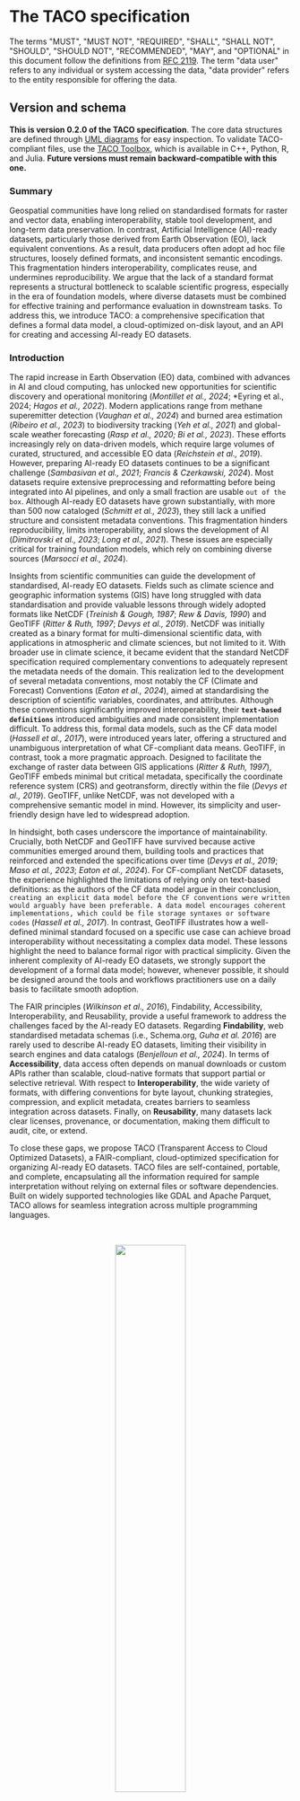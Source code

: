 # The TACO specification

The terms "MUST", "MUST NOT", "REQUIRED", "SHALL", "SHALL NOT", "SHOULD", "SHOULD NOT", "RECOMMENDED", "MAY", and "OPTIONAL" in this document follow the definitions from [RFC 2119](https://www.ietf.org/rfc/rfc2119.txt). The term "data user" refers to any individual or system accessing the data, "data provider" refers to the entity responsible for offering the data.

## Version and schema

**This is version 0.2.0 of the TACO specification**. The core data structures are defined through [UML diagrams](https://github.com/tacofoundation/specification/tree/main/diagrams) for easy inspection. To validate TACO-compliant files, use the [TACO Toolbox](https://github.com/tacofoundation/taco-toolbox), which is available in C++, Python, R, and Julia. **Future versions must remain backward-compatible with this one.**

### Summary

Geospatial communities have long relied on standardised formats for raster and vector data, enabling interoperability, stable tool development, and long-term data preservation. In contrast, Artificial Intelligence (AI)-ready datasets, particularly those derived from Earth Observation (EO), lack equivalent conventions. As a result, data producers often adopt ad hoc file structures, loosely defined formats, and inconsistent semantic encodings. This fragmentation hinders interoperability, complicates reuse, and undermines reproducibility. We argue that the lack of a standard format represents a structural bottleneck to scalable scientific progress, especially in the era of foundation models, where diverse datasets must be combined for effective training and performance evaluation in downstream tasks. To address this, we introduce TACO: a comprehensive specification that defines a formal data model, a cloud-optimized on-disk layout, and an API for creating and accessing AI-ready EO datasets.

### Introduction

The rapid increase in Earth Observation (EO) data, combined with advances in AI and cloud computing, has unlocked new opportunities for scientific discovery and operational monitoring (*Montillet et al., 2024*; *Eyring et al., 2024; *Hagos et al., 2022*). Modern applications range from methane superemitter detection (*Vaughan et al., 2024*) and burned area estimation (*Ribeiro et al., 2023*) to biodiversity tracking (*Yeh et al., 2021*) and global-scale weather forecasting (*Rasp et al., 2020; Bi et al., 2023*). These efforts increasingly rely on data-driven models, which require large volumes of curated, structured, and accessible EO data (*Reichstein et al., 2019*). However, preparing AI-ready EO datasets continues to be a significant challenge (*Sambasivan et al., 2021*; *Francis & Czerkawski, 2024*). Most datasets require extensive preprocessing and reformatting before being integrated into AI pipelines, and only a small fraction are usable `out of the box`. Although AI-ready EO datasets have grown substantially, with more than 500 now cataloged (*Schmitt et al., 2023*), they still lack a unified structure and consistent metadata conventions. This fragmentation hinders reproducibility, limits interoperability, and slows the development of AI (*Dimitrovski et al., 2023*; *Long et al., 2021*). These issues are especially critical for training foundation models, which rely on combining diverse sources (*Marsocci et al., 2024*).

Insights from scientific communities can guide the development of standardised, AI-ready EO datasets. Fields such as climate science and geographic information systems (GIS) have long struggled with data standardisation and provide valuable lessons through widely adopted formats like NetCDF (_Treinish & Gough, 1987_; _Rew & Davis, 1990_) and GeoTIFF (_Ritter & Ruth, 1997_; _Devys et al., 2019_). NetCDF was initially created as a binary format for multi-dimensional scientific data, with applications in atmospheric and climate sciences, but not limited to it. With broader use in climate science, it became evident that the standard NetCDF specification required complementary conventions to adequately represent the metadata needs of the domain. This realization led to the development of several metadata conventions, most notably the CF (Climate and Forecast) Conventions (*Eaton et al., 2024*), aimed at standardising the description of scientific variables, coordinates, and attributes. Although these conventions significantly improved interoperability, their __`text-based definitions`__ introduced ambiguities and made consistent implementation difficult. To address this, formal data models, such as the CF data model (*Hassell et al., 2017*), were introduced years later, offering a structured and unambiguous interpretation of what CF-compliant data means. GeoTIFF, in contrast, took a more pragmatic approach. Designed to facilitate the exchange of raster data between GIS applications (*Ritter & Ruth, 1997*), GeoTIFF embeds minimal but critical metadata, specifically the coordinate reference system (CRS) and geotransform, directly within the file (*Devys et al., 2019*). GeoTIFF, unlike NetCDF, was not developed with a comprehensive semantic model in mind. However, its simplicity and user-friendly design have led to widespread adoption.

In hindsight, both cases underscore the importance of maintainability. Crucially, both NetCDF and GeoTIFF have survived because active communities emerged around them, building tools and practices that reinforced and extended the specifications over time (*Devys et al., 2019*; *Maso et al., 2023*; *Eaton et al., 2024*). For CF-compliant NetCDF datasets, the experience highlighted the limitations of relying only on text-based definitions: as the authors of the CF data model argue in their conclusion, `creating an explicit data model before the CF conventions were written would arguably have been preferable. A data model encourages coherent implementations, which could be file storage syntaxes or software codes` (_Hassell et al., 2017_). In contrast, GeoTIFF illustrates how a well-defined minimal standard focused on a specific use case can achieve broad interoperability without necessitating a complex data model. These lessons highlight the need to balance formal rigor with practical simplicity. Given the inherent complexity of AI-ready EO datasets, we strongly support the development of a formal data model; however, whenever possible, it should be designed around the tools and workflows practitioners use on a daily basis to facilitate smooth adoption.

The FAIR principles (*Wilkinson et al., 2016*), Findability, Accessibility, Interoperability, and Reusability, provide a useful framework to address the challenges faced by the AI-ready EO datasets. Regarding **Findability**, web standardised metadata schemas (i.e., Schema.org, _Guha et al. 2016_) are rarely used to describe AI-ready EO datasets, limiting their visibility in search engines and data catalogs (_Benjelloun et al., 2024_). In terms of **Accessibility**, data access often depends on manual downloads or custom APIs rather than scalable, cloud-native formats that support partial or selective retrieval. With respect to **Interoperability**, the wide variety of formats, with differing conventions for byte layout, chunking strategies, compression, and explicit metadata, creates barriers to seamless integration across datasets. Finally, on **Reusability**, many datasets lack clear licenses, provenance, or documentation, making them difficult to audit, cite, or extend.

To close these gaps, we propose TACO (Transparent Access to Cloud Optimized Datasets), a FAIR-compliant, cloud-optimized specification for organizing AI-ready EO datasets. TACO files are self-contained, portable, and complete, encapsulating all the information required for sample interpretation without relying on external files or software dependencies. Built on widely supported technologies like GDAL and Apache Parquet, TACO allows for seamless integration across multiple programming languages.

<p>&nbsp;</p>
<a name="fig1">
<p align="center">
  <img src="https://github.com/user-attachments/assets/17a84407-0cd1-4da4-9e0d-2e22beda7087" width="50%">
</p>
</a>
<sub><strong>Figure 1:</strong> Conceptual organization of the TACO Specification. The Data Model (A) is composed of two layers: Logical Structure (describing the relationships between data and metadata) and Semantic Description (standardised metadata definitions). These layers collectively define the Data Format (B), specifying how data is stored, which can be created and accessed through a dedicated API (C) consisting of the ToolBox (for creation) and the Reader (for reading).</sub>
<p>&nbsp;</p>

### The specification

The TACO specification defines the data model, file format, and API ([**Figure 1**](#fig1)). Here, the **_data model_** refers to an abstract representation of a dataset that defines the rules, constraints, and relationships connecting metadata to the associated data assets ([**Figure 2**](#fig2)). The **_data format_** defines the physical representation of the dataset, specifying how data and metadata are encoded, stored, and organized. Finally, the API specifies the programmatic methods and conventions by which users and applications can interact with TACO-compliant datasets. By providing a unique and well-structured interface, the API abstracts the underlying complexity of the data format and data model, allowing data users to query, modify, and even integrate multiple TACO datasets.

#### The Data Model

The logical structure of the TACO data model is illustrated in the UML diagram in [**Figure 2**](#fig2). At its core, a TACO dataset is defined as a structured collection of minimal self-contained data units, called SAMPLEs, organized within a container, called TORTILLA, and enriched by dataset-level metadata.

<p>&nbsp;</p>
<a name="fig2">
<p align="center">
<img src="https://github.com/user-attachments/assets/f41109aa-357f-4a2c-b348-e39192a9ccc6" alt="TACO logical structure" width="75%">
</p>
</a>
<sub><strong>Figure 2:</strong> TACO logical structure. A <code>SAMPLE</code> encapsulates raw data and metadata, with a pointer to a <code>DataSource</code>. Supported data sources include <code>GDALDataset</code>, <code>BYTES</code>, and <code>TORTILLA</code>. TACO extends <code>TORTILLA</code> by adding high-level dataset metadata.</sub>
<p>&nbsp;</p>


A SAMPLE represents the minimal self-contained and smallest indivisible unit for AI training and evaluation. Each SAMPLE encapsulates the actual data and metadata ([**Figure 3**](#fig3)). Importantly, each SAMPLE contains a pointer to a DataSource that specifies how to access the underlying data. A SAMPLE supports three primary DataSource types: (i) GDALDataset, for raster or vector data readable by the GDAL library; (ii) BYTES, representing raw byte streams for unsupported or custom formats; and (iii) TORTILLA. While the BYTES option is available, GDALDataset is recommended for partial read support.

<p>&nbsp;</p>
<a name="fig3"></a>
<p align="center">
  <img src="https://github.com/user-attachments/assets/52dad4b8-d680-4f43-b666-23572e48df2e" alt="Semantic description of SAMPLE metadata" width="80%">
</p>
<sub><strong>Figure 3:</strong> Semantic description of the <code>SAMPLE</code> metadata. The <code>Metadata</code> class contains essential file identification and storage fields. An abstract <code>Extension</code> class defines the interface for optional metadata, allowing for expansion. Specific extensions (marked with <code>&lt;&lt;Extension&gt;&gt;</code> in the header) like <code>STAC</code>, <code>RAI</code>, <code>STATS</code>, <code>Flood</code>, and <code>Methane</code> inherit from <code>Extension</code>, each adding domain-specific attributes. This design enables adding extensions without modifying the core <code>Metadata</code> structure.</sub>
<p>&nbsp;</p>

The TORTILLA serves as a container that manages multiple SAMPLE instances. All SAMPLEs within a TORTILLA share a uniform metadata schema, enabling the combined metadata to be represented as a dataframe. Since TORTILLA implements the DataSource interface, it can be referenced within a SAMPLE, enabling recursive nesting of TORTILLA containers. This design supports the representation of hierarchical datasets while preserving the modularity and self-contained nature of individual SAMPLEs. Building upon TORTILLA, the TACO class extends this container structure by adding comprehensive dataset-level metadata ([**Figure 4**](#fig4)). This additional metadata provides a semantic collection overview, supporting dataset management, discovery, and interoperability.

<p>&nbsp;</p>
<a name="fig4"></a>
<p align="center">
  <img src="https://github.com/user-attachments/assets/e522fc11-7cc1-4670-a836-3491c1c2b1c2" alt="Semantic description of SAMPLE metadata" width="80%">
</p>
<sub><strong>Figure 4:</strong> Semantic description of the TACO dataset-level metadata. Core dataset information is structured in the Metadata class, linking mandatory and optional fields. Extensions, modeled through the abstract Extension class, allow modular inclusion of additional metadata such as RAI, Publications, and Sensor information, ensuring flexibility and scalability.</sub>
<p>&nbsp;</p>

#### Semantic Description

This section defines the structure of the metadata associated with each individual SAMPLE ([**Figure 3**](#fig3)) and with the TACO dataset ([**Figure 4**](#fig4)) as a whole. Metadata is organized into three categories: (1) Core (required fields), (2) Optional (non-essential fields providing additional context or supporting specific functionalities), and (3) Automatic (fields automatically generated by the TACO API; generation is based exclusively on core metadata and never on optional fields).

<p>&nbsp;</p>
<a name="tab1"></a>
<table>
  <thead>
    <tr>
      <th><strong>Field</strong></th>
      <th><strong>Type</strong></th>
      <th><strong>Details</strong></th>
    </tr>
  </thead>
  <tbody>
    <tr>
      <td><code>tortilla:id</code></td>
      <td>String</td>
      <td><strong>CORE</strong>. Unique identifier for each item.</td>
    </tr>
    <tr>
      <td><code>tortilla:file_format</code></td>
      <td>String</td>
      <td>
        <strong>CORE</strong>. The format name <strong>MUST</strong> follow the GDAL naming convention. For example:
        <ul>
          <li>GeoTIFF files use the format name <code>GTiff</code>.</li>
          <li>JPEG files use the format name <code>JPEG</code>.</li>
        </ul>
        <strong>Additional Supported Formats:</strong>
        <ul>
          <li><code>BYTES</code>: Used for data formats not supported by GDAL.</li>
          <li><code>TORTILLA</code>: Used when the file represents a nested TORTILLA structure.</li>
        </ul>
      </td>
    </tr>
    <tr>
      <td><code>tortilla:offset</code></td>
      <td>Long</td>
      <td><strong>AUTOMATIC</strong>. Byte offset where the item’s data begins in the file. This field is automatically generated by the <code>taco-toolbox</code>.</td>
    </tr>
    <tr>
      <td><code>tortilla:length</code></td>
      <td>Long</td>
      <td><strong>AUTOMATIC</strong>. Number of bytes that the item’s data occupies. This field is automatically generated by the <code>taco-toolbox</code>.</td>
    </tr>
    <tr>
      <td><code>tortilla:data_split</code></td>
      <td>String</td>
      <td>
        <strong>OPTIONAL</strong>. The data split type. <strong>MUST</strong> be one of the following:
        <ul>
          <li><code>train</code>: Training data.</li>
          <li><code>test</code>: Testing data.</li>
          <li><code>validation</code>: Validation data.</li>
        </ul>
      </td>
    </tr>
  </tbody>
</table>
<p><strong>Table 1:</strong> Core Schema for <code>SAMPLE</code> Metadata</p>
<p>&nbsp;</p>

At the `SAMPLE` level, two core attributes are required: `tortilla:id`, a unique string that identifies each `SAMPLE`, and `tortilla:file_format`, which specifies the data format—either `TORTILLA`, `BYTES`, or any format supported by GDAL. An optional field, `tortilla:data_split`, indicates the dataset partition to which the sample belongs (e.g., training, validation, or testing). Additionally, the fields `tortilla:offset` (denoting the position within a TORTILLA archive) and `tortilla:length` (the sample's size) are automatically computed by the TACO API ([**Table 1**](#tab1)). The current specification supports three optional extensions: STAC, Responsible AI (RAI), and sample statistics (STATS), which are described in detail in the [`SAMPLE` Extensions section](#sample-level-extension).

At the dataset level, TACO defines a `Metadata` class that encapsulates both core and optional fields describing the dataset’s provenance, structure, and content ([**Table 2**](#tab2)). Core fields include a persistent identifier (`id`), versioning information (`taco_version`, `dataset_version`), spatiotemporal coverage (`extent`), a human-readable description (`description`), licensing details (`licenses`), and contact information for both dataset providers (`providers`) and the individual responsible for converting the data into TACO (`data_curator`). Several of these core fields employ nested structures or lists to represent complex information. For example, both `providers` and `data_curator` are modeled as lists of `Contact` objects, each containing attributes such as name, affiliation, and email. The `extent` field uses nested list structures to capture spatial and temporal bounds, while the `licenses` field is represented by a `Licenses` class that can wrap one or more license entries.

Optional fields in the `Metadata` class include a dataset title, descriptive keywords, and high-level information about intended use, such as the task type and split strategy. Links to external resources can be provided via the optional `raw_link` and `discuss_link` fields, both represented by a `Hyperlink` class that includes an `href` and a textual `description`. TACO metadata is designed to be extensible: additional modules can be integrated by inheriting from an abstract `Extension` class. Check the [`TACO` Extensions section](#taco-level-extension) for more details.

<p>&nbsp;</p>

| **Field**         | **Type**                                           | **Details**                                                                                                           |
| ----------------- | -------------------------------------------------- | --------------------------------------------------------------------------------------------------------------------- |
| `id`              | String                                             | **CORE**. A unique identifier for the dataset.                                                                        |
| `taco_version`    | String                                             | **CORE**. The version of the TACO specification.                                                                      |
| `dataset_version` | String                                             | **CORE**. Version of the dataset.                                                                                     |
| `description`     | String                                             | **CORE**. Description of the dataset.                                                                                 |
| `licenses`        | List of strings                                    | **CORE**. License(s) of the dataset. It is recommended to use [SPDX License identifiers](https://spdx.org/licenses/). |
| `extent`          | [Extent Object](#extent-object)                    | **CORE**. Spatial and temporal extents.                                                                               |
| `providers`       | List of [Person Objects](#person-object)           | **CORE**. A list of persons who participated in the creation of the dataset.                                          |
| `curators`        | List of [Person Objects](#person-object)           | **CORE**. A list of persons responsible for converting the dataset to TACO compliance.                                |
| `title`           | String                                             | **OPTIONAL**. Title of the dataset. Maximum length: 250 characters.                                                   |
| `keywords`        | List of strings                                    | **OPTIONAL**. List of keywords describing the dataset.                                                                |
| `task`            | [Task Object](#task-extension)                        | **OPTIONAL**. Refers to the most relevant task defined by the TACO specification.                                     |
| `split_strategy`  | [Split Strategy Object](#split-strategy-extension) | **OPTIONAL**. Chosen from an explicit list of method names.                                                           |
| `discuss_link`    | [HyperLink Object](#hyperlink-object)              | **OPTIONAL**. A link to a discussion forum or community page.                                                         |
| `raw_link`        | [HyperLink Object](#hyperlink-object)              | **OPTIONAL**. Link to the raw dataset (if not in native TACO format).                                                 |

<p>&nbsp;</p>


#### Data format

The **TORTILLA** and **TACO** file formats are designed to efficiently store large-scale datasets using a binary serialization scheme ([**Figure 5**](#fig5)). Each TORTILLA file enforces a consistent schema and metadata structure across all its samples. Metadata is stored in the **FOOTER** using Apache Parquet, while the corresponding sample data is stored as a Binary Large Object (**BLOB**). Each row in the Apache Parquet file corresponds to a distinct `SAMPLE` object. The **BLOB** and the **FOOTER** are combined into a single file, constituting the TORTILLA format (see [**Figure 5**](#fig5)). Notably, the format enables partial reads of the **BLOB** during sample-level access, while the **FOOTER** is read entirely only once at load time.

<p>&nbsp;</p>
<a name="fig5"></a>
<p align="center">
  <img src="https://github.com/user-attachments/assets/47cf46be-6f40-4aec-bf97-9a674021bcfa" alt="Semantic description of SAMPLE metadata" width="80%">
</p>
<sub><strong>Figure 5:</strong> Structure of the TACO and TORTILLA file format, used as the underlying container for SAMPLEs. The format consists of a 200-byte static header followed by a dynamic segment. The static section encodes file-level metadata including a magic number (MB), footer offset (FO) and length (FL), data partition (DP), and pointers to the metadata collection (CO and CL, only for TACO). The dynamic section serializes data blobs (DATA), sample-level descriptors (FOOTER), and, in the case of TACO files only, a dataset-level metadata block (COLLECTION) encoded in UTF-8 JSON.</sub>
<p>&nbsp;</p>

A **TACO** file extends the TORTILLA format by appending dataset-level metadata (the **COLLECTION**), encoded in JSON at the end of the file. This design ensures that both TORTILLA and TACO files are self-contained, portable, and complete, encapsulating all information required to interpret samples without reliance on external files or software dependencies.

Each file begins with a fixed 200-byte **HEADER** that includes a 2-byte magic number, an 8-byte offset and length for the **FOOTER**, and an 8-byte data partition count indicating the dataset's number of segments. This count allows the TACO API to verify dataset completeness and reconstruct the full archive correctly. TACO files introduce two additional 8-byte fields for the **COLLECTION** offset and length. Both formats reserve unused space in the header for future use: 174 bytes in TORTILLA and 158 bytes in TACO.

The TACO API (Section [**API**](#api)) automatically generates certain fields based on the input data. For instance, it records sample-level offsets and lengths as columns in the **FOOTER**, enabling efficient random access to individual samples (illustrated by the red dotted line in [**Figure 5**](#fig5)). To support multi-language interoperability and partial reads, TACO relies on GDAL’s Virtual File System (VFS), particularly the `/vsisubfile/` handler, which allows byte ranges within a TACO file to be treated as standalone `GDALDataset` objects. This enables fast random access without reading the entire **BLOB** region. TACO also supports cloud-optimized access, leveraging additional GDAL VFS handlers such as `/vsicurl/`, `/vsis3/`, `/vsiaz/`, `/vsigs/`, `/vsioss/`, and `/vsiswift/`, ensuring high-performance reads across diverse cloud storage platforms.

<p>&nbsp;</p>
<a name="fig6"></a>
<p align="center">
  <img src="https://github.com/user-attachments/assets/ac910f8e-84d8-4b1a-bcbe-d46dba349692" width="80%">
</p>
<sub><strong>Figure 6:</strong> This diagram illustrates the key components of the TACO Toolbox API and their relationships. The Toolbox is responsible for creating, editing, and mapping between standards.</sub>
<p>&nbsp;</p>

#### API

The TACO API consists of two main components: the **Toolbox** ([**Figure 6**](#fig6)) and the **Reader** ([**Figure 7**](#fig7)). The Toolbox provides data classes for the core TACO models—`SAMPLE`, `TORTILLA`, and `TACO`—enabling users to define and modify dataset structures entirely through code. It includes a `create()` method that serializes both data and metadata into fully compliant TACO or TORTILLA files. Additionally, the `edit()` method allows users to update existing files, whether adjusting the `COLLECTION` or the `FOOTER`.

Format conversion is supported through optional utilities such as `tortilla2taco()`, `taco2tortilla()`, `footer2geoparquet()`, and `footer2geoparquetstac()`. Exporters like `collection2stac()`, `collection2croissant()`, `collection2datacite()`, and `collection2datacard()` enable collection-level metadata generation in STAC, Croissant, DataCite, or Markdown formats.

The **Reader** component provides a simple interface to load and interact with TACO and TORTILLA files. It implements a `load()` function that retrieves the `FOOTER` and, if called with `collection=True`, also returns the `COLLECTION`. A `compile()` function must also be provided to create smaller subsets of existing TACO or TORTILLA files.

The Reader is designed to operate within a DataFrame interface in the target programming language (e.g., R, Python, or Julia), mapping the `FOOTER` to a DataFrame object. Additionally, a `read` method must be implemented on the DataFrame to expose GDAL VFS access (Figure\~\ref{fig\:api\_reader}). Optional helper functions can also be included to perform sanity checks and validate file compliance with the TACO format specification.

<p>&nbsp;</p>
<a name="fig7"></a>
<p align="center">
  <img src="https://github.com/user-attachments/assets/ac910f8e-84d8-4b1a-bcbe-d46dba349692" width="80%">
</p>
<sub><strong>Figure 7:</strong> Overview of the TACO Reader API. This diagram illustrates the core components and their interactions. The Reader parses the FOOTER of TACO and TORTILLA objects and converts them into a DataFrame. Individual SAMPLEs can then be accessed using the read method, which enables sample-level querying and downstream analysis.</sub>
<p>&nbsp;</p>

## Extensions

### Sample-level Semantic Description

#### STAC extension

This section describes the integration of SpatioTemporal Asset Catalog (STAC) metadata at the item level, where each `SAMPLE` corresponds to a STAC Item. STAC provides a standardized schema for spatially and temporally contextualizing assets. Although our schema does not adopt the exact naming conventions defined in official STAC, the current `SAMPLE` STAC extension allows for a direct mapping between the two specifications.

<table>
  <thead>
    <tr>
      <th><strong>Field</strong></th>
      <th><strong>Type</strong></th>
      <th><strong>Details</strong></th>
    </tr>
  </thead>
  <tbody>
    <tr>
      <td><code>stac:crs</code></td>
      <td>String</td>
      <td><strong>CORE</strong>. The Coordinate Reference System (CRS), specified using a recognized authority (EPSG, ESRI or SR-ORG).</td>
    </tr>
    <tr>
      <td><code>stac:geotransform</code></td>
      <td>Array of Floats</td>
      <td><strong>CORE</strong>. A 6-element array defining the affine transformation from pixel to spatial coordinates, following GDAL conventions:  
        <ul>
          <li><code>a</code>: Top-left x-coordinate of the upper-left pixel</li>
          <li><code>b</code>: Pixel width (x-resolution)</li>
          <li><code>c</code>: Row rotation (usually 0)</li>
          <li><code>d</code>: Top-left y-coordinate of the upper-left pixel</li>
          <li><code>e</code>: Column rotation (usually 0)</li>
          <li><code>f</code>: Negative pixel height (y-resolution, negative for north-up)</li>
        </ul>
      </td>
    </tr>
    <tr>
      <td><code>stac:tensor_shape</code></td>
      <td>Array of integers</td>
      <td><strong>CORE</strong>. The spatial dimensions of the sample.</td>
    </tr>
    <tr>
      <td><code>stac:time_start</code></td>
      <td>Integer</td>
      <td><strong>CORE</strong>. Timestamp in seconds since UNIX epoch, representing the nominal start of acquisition.</td>
    </tr>
    <tr>
      <td><code>stac:time_end</code></td>
      <td>Integer</td>
      <td><strong>CORE</strong>. Timestamp marking the end of the acquisition or composite period.</td>
    </tr>
    <tr>
      <td><code>stac:centroid</code></td>
      <td>String</td>
      <td><strong>AUTOMATIC</strong>. Centroid of the sample in WKT <code>POINT</code> (EPSG:4326).</td>
    </tr>
  </tbody>
</table>

#### RAI extension

The RAI (Responsible AI) extension automatically enriches each `SAMPLE` with socioeconomic and environmental indicators by spatially overlaying its footprint with global datasets.

<table>
  <thead>
    <tr>
      <th><strong>Field</strong></th>
      <th><strong>Type</strong></th>
      <th><strong>Details</strong></th>
    </tr>
  </thead>
  <tbody>
    <tr>
      <td><code>rai:elevation</code></td>
      <td>Long</td>
      <td><strong>AUTOMATIC</strong>. Average elevation in meters within the Sample footprint (from <a href="https://doi.org/10.5069/G9028PQB">Copernicus DEM</a>).</td>
    </tr>
    <tr>
      <td><code>rai:cisi</code></td>
      <td>Float</td>
      <td><strong>AUTOMATIC</strong>. Critical Infrastructure Spatial Index (0–1). See <a href="https://doi.org/10.1038/s41597-022-01218-4">doi:10.1038/s41597-022-01218-4</a>.</td>
    </tr>
    <tr>
      <td><code>rai:gdp</code></td>
      <td>Float</td>
      <td><strong>AUTOMATIC</strong>. GDP (USD/year) averaged over footprint. See <a href="https://doi.org/10.1038/sdata.2018.4">doi:10.1038/sdata.2018.4</a>.</td>
    </tr>
    <tr>
      <td><code>rai:hdi</code></td>
      <td>Float</td>
      <td><strong>AUTOMATIC</strong>. Human Development Index (0–1). See <a href="https://doi.org/10.1038/sdata.2018.4">doi:10.1038/sdata.2018.4</a>.</td>
    </tr>
    <tr>
      <td><code>rai:gmi</code></td>
      <td>Float</td>
      <td><strong>AUTOMATIC</strong>. Global human modification index. See <a href="https://doi.org/10.5194/essd-12-1953-2020">doi:10.5194/essd-12-1953-2020</a>.</td>
    </tr>
    <tr>
      <td><code>rai:pop</code></td>
      <td>Float</td>
      <td><strong>AUTOMATIC</strong>. Estimated population (LandScan). See <a href="https://doi.org/10.48690/1531770">doi:10.48690/1531770</a>.</td>
    </tr>
    <tr>
      <td><code>rai:admin0</code></td>
      <td>String</td>
      <td><strong>AUTOMATIC</strong>. Country-level boundary. See <a href="https://doi.org/10.1371/journal.pone.0231866">doi:10.1371/journal.pone.0231866</a>.</td>
    </tr>
    <tr>
      <td><code>rai:admin1</code></td>
      <td>String</td>
      <td><strong>AUTOMATIC</strong>. District-level boundary. Same source as above.</td>
    </tr>
    <tr>
      <td><code>rai:admin2</code></td>
      <td>String</td>
      <td><strong>AUTOMATIC</strong>. Municipality-level boundary. Same source as above.</td>
    </tr>
  </tbody>
</table>

#### STATS extension

The STATS extension provides descriptive statistics summarizing the pixel values of each `SAMPLE`. These statistics are computed automatically by the TACO API when the `file_format` is set to `Gtiff`, and they are calculated per band across the spatial dimensions (height × width) of the image. This extension defines four fields: `stats:mean`, `stats:min`, `stats:max`, and `stats:std`. Each field is represented as an array of scalars, with one value per channel. These statistics are essential for tasks such as input normalization, quality assessment, and characterization of value distributions across heterogeneous datasets. Importantly, when all samples in a TORTILLA archive include STATS metadata, the TACO API enables users to compute global or subset-level statistics through pooled variance and weighted averages, without requiring the entire dataset to be loaded into memory.

#### STATS Fields

| Field        | Type            | Description                                                                                |
| ------------ | --------------- | ------------------------------------------------------------------------------------------ |
| `stats:mean` | Array of Floats | **AUTOMATIC**. The mean value of each band, computed across the height × width spatial dimensions.        |
| `stats:min`  | Array of Floats | **AUTOMATIC**. The minimum value of each band across the image.                                           |
| `stats:max`  | Array of Floats | **AUTOMATIC**. The maximum value of each band across the image.                                           |
| `stats:std`  | Array of Floats | **AUTOMATIC**. The standard deviation of each band. |


### TACO-level Semantic Description

#### Extent object

Describes the spatial and temporal coverage of the entire dataset. Both spatial and temporal extents are required.

| **Field**  | **Type**         | **Details**                                                              |
| ---------- | ---------------- | ------------------------------------------------------------------------ |
| `spatial`  | List of numbers  | **CORE**. Bounding box defined as `[xmin, ymin, xmax, ymax]` in EPSG:4326.         |
| `temporal` | List of integers | **CORE**. Start and end dates in milliseconds since Unix Epoch (Jan 1, 1970, UTC). |

#### Person object

The **Person object** is based on the [STAC Extension](https://github.com/stac-extensions/contacts) proposed by Matthias Mohr. It identifies and provides contact details for a person or organization responsible for a resource.

| **Field**      | **Type**             | **Details**                                                                   |
| -------------- | -------------------- | ----------------------------------------------------------------------------- |
| `name`         | String               | **CORE**. Name of the responsible person (if `organization` is missing).                |
| `organization` | String               | **OPTIONAL**. Affiliation of the contact (if `name` is missing).                            |
| `emails`       | List of Info Objects | **OPTIONAL**. Optional email addresses.                                                     |
| `roles`        | List of strings      | **OPTIONAL**. Optional roles (duties, functions, permissions) associated with this contact. |

#### Hyperlink Object

The Hyperlink class defines a URL and its associated description. The URL must follow [RFC 3986](https://www.rfc-editor.org/rfc/rfc3986) standards.

| **Field**     | **Type** | **Details**                                          |
| ------------- | -------- | ---------------------------------------------------- |
| `href`        | String   | **CORE**. URL of the resource. Must be a valid URI (RFC 3986). |
| `description` | String   | **OPTIONAL**. Optional explanation or context for the hyperlink.   |

#### Task Extension

The `task` field must be a string selected from a well-defined and consistent list of supported ML tasks. It defines the primary ML task that the dataset supports.

| **Field** | **Type**         | **Details**                    |
| --------- | ---------------- | ------------------------------ |
| `task`    | String (Literal) | **CORE**. Type of machine learning task. |

The task field must be one of the following values:

* **Regression**: Estimates a numeric and continuous value.
* **Classification**: Assigns predefined class labels to an output.
* **Scene Classification**: Assigns a single class label to an entire scene or area.
* **Object Detection**: Identifies and localizes objects using bounding boxes.
* **Segmentation**: Labels individual pixels in an image.
* **Semantic Segmentation**: Pixel-wise classification without object differentiation.
* **Instance Segmentation**: Labels each distinct object at the pixel level.
* **Panoptic Segmentation**: Merges semantic and instance segmentation.
* **Similarity Search**: Checks if a query matches any reference item.
* **Generative**: Produces synthetic data.
* **Image Captioning**: Generates textual descriptions of images.
* **Super Resolution**: Enhances image resolution and detail.
* **Denoising**: Removes noise artifacts.
* **Inpainting**: Reconstructs missing/corrupt regions.
* **Colorization**: Adds color to grayscale images.
* **Style Transfer**: Transfers style from one image to another.
* **Deblurring**: Removes blur from an image.
* **Dehazing**: Removes haze/fog to enhance clarity.
* **General**: Use only if no specific task applies; clarify as needed.

#### Split Strategy Extension

The core `split_strategy` field is a string that **must** be chosen from a predefined list of supported splitting approaches. This field details how the dataset is partitioned into distinct subsets, typically for training, validation, and testing machine learning models.

| **Field**        | **Type**         | **Details**                           |
| ---------------- | ---------------- | ------------------------------------- |
| `split_strategy` | String (Literal) | **CORE**. The method used to split the dataset. |

**Supported `split_strategy` values:**

* **random**: The dataset is split into training, validation, and testing subsets through a randomized process.
* **stratified**: The dataset is split while preserving the distribution of a specific property, such as temporal periods (e.g., splitting by year or season) or spatial characteristics (e.g., by geographic location).
* **other**: The dataset is split using a custom or non-standard method. Additional description is recommended.
* **none**: The dataset is not explicitly divided into subsets.
* **unknown**: The method used to split the dataset is not known or unspecified.

#### Sensor Extension

The Sensor extension provides information about the optical remote sensing data, including the sensor used and the spectral bands available. Users can specify the sensor name (e.g., `landsat8oli`, `sentinel2msi`) and optionally select a subset of bands (e.g., `landsat8oli[B01, B02]`). If recognized, the TACO API automatically populates the corresponding bands.

| **Field** | **Type**             | **Details**                                                                                                                                                                                                                                                         |
| --------- | -------------------- | ------------------------------------------------------------------------------------------------------------------------------------------------------------------------------------------------------------------------------------------------------------------- |
| `sensor`  | String               | **CORE**. The sensor that acquired the data (optional). **Supported sensors:** `landsat1mss`, `landsat2mss`, `landsat3mss`, `landsat4mss`, `landsat5mss`, `landsat4tm`, `landsat5tm`, `landsat7etm`, `landsat8oli`, `landsat9oli`, `sentinel2msi`, `eo1ali`, `aster`, `modis` |
| `bands`   | List of [Spectral Band](#spectral-band-extension) objects | **OPTIONAL**. A list of spectral band objects. If not provided directly, it will be inferred from the `sensor` field if recognized.


#### Spectral Band Extension

The spectral band extension describes characteristics of individual bands associated with a given sensor.

| **Field**             | **Type** | **Details**                                                                    |
| --------------------- | -------- | ------------------------------------------------------------------------------ |
| `name`                | String   | Unique name of the band (e.g., "B02", "red") (**required**)                    |
| `index`               | Integer  | Index of the band                                                              |
| `common_name`         | String   | Common name (e.g., "blue", "green") (optional)                                 |
| `description`         | String   | Description of the band (optional)                                             |
| `unit`                | String   | Unit of measurement (optional)                                                 |
| `center_wavelength`   | Float    | Central wavelength of the band (optional)                                      |
| `full_width_half_max` | Float    | Full width at half maximum (FWHM), a measure of spectral resolution (optional) |

#### Label Extension

The Label extension defines label data in a dataset. A `Label` object includes a list of `LabelClass` objects.

| **Field**           | **Type**                   | **Details**                                                    |
| ------------------- | -------------------------- | -------------------------------------------------------------- |
| `label_classes`     | List of [Label Class](#label-class-extension) Objects | A list where each element defines a label class (**required**) |
| `label_description` | String                     | An optional description of the labels used                     |

#### Label Class Extension

Each `LabelClass` defines a specific category or class in the dataset.

| **Field**     | **Type**          | **Details**                                                         |
| ------------- | ----------------- | ------------------------------------------------------------------- |
| `name`        | String            | Unique human-readable name (e.g., "car", "building") (**required**) |
| `category`    | String or Integer | A broader category the label belongs to (**required**)              |
| `description` | String            | Optional detailed description                                       |

#### Scientific Extension

This extension standardizes links to related scientific publications. The TACO scientific extension is based on the [STAC Scientific Extension](https://github.com/stac-extensions/scientific).

| **Field**      | **Type**                    | **Details**                                                                              |
| -------------- | --------------------------- | ---------------------------------------------------------------------------------------- |
| `doi`          | String                      | Digital Object Identifier (DOI) of the dataset                                           |
| `citation`     | String                      | Full BibTeX citation                                                                     |
| `summary`      | String                      | Brief dataset summary                                                                    |
| `publications` | List of [Publication](#publication-extension) Objects | A list of related scientific works, conforming to the `Publication Object` specification |

#### Publication Extension

The `Publication` object contains metadata for a scientific publication related to the dataset.

| **Field**  | **Type** | **Details**                                           |
| ---------- | -------- | ----------------------------------------------------- |
| `doi`      | String   | DOI of the publication (**required**)                 |
| `citation` | String   | Full BibTeX citation (**required**)                   |
| `summary`  | String   | Summary or abstract of the publication (**required**) |


### Facilitating dataset streaming with TOGs

Since version 0.0.2, TACO supports fully streamable datasets, offering significant benefits for nested datasets. These streaming capabilities eliminate the need to copy the whole dataset to a local disk by enabling on-demand reading, which improves performance in cloud-based workflows. This mechanism substantially reduces the HTTP GET requests typically incurred when accessing individual samples. In non-streaming workflows, inspecting each sample within a nested dataset leads to a separate Parquet read per sample. This translates into multiple HTTP requests on cloud infrastructure, increasing both latency and operational cost.

<p>&nbsp;</p>
<a name="fig7"></a>
<p align="center">
  <img src="https://github.com/user-attachments/assets/a895b1b0-093e-4e5a-b6ca-5dd40d9d8112" width="80%">
</p>
<sub><strong>Figure 8:</strong>Structure of the streamable TACO file format. Unlike the conventional TACO, the streamable variant explicitly encodes byte-level `offset` and `length` values for each data sample, enabling efficient random access to nested content. In this example, the format supports hierarchical access to `TORTILLA` samples and their associated GeoTIFF components. Metadata is organized across multiple Parquet tables, each exposing the necessary layout information for deserialization. The final table encodes fine-grained chunking (e.g., `lrf::0`, `lrf::1`), supporting selective retrieval of individual nD array blocks.</sub>
<p>&nbsp;</p>


To address this, TACO now embeds all metadata (including nested metadata) directly into the FOOTER dataset, including top-level sample metadata and fine-grained chunking details. As illustrated in Figure 8, the footer is organized as a sequence of *n + 2* Parquet objects, where *n* is the nesting depth (with *n = 0* for non-nested datasets).  Regardless of the specific case, two Parquet objects MUST always included:

- A **top-level** Parquet file containing sample-level metadata.
- A **bottom-level** Parquet file containing chunking-level metadata.

The TACO file HEADER stores the byte offset and length only of the first Parquet object in the FOOTER. Each Parquet object includes object-level metadata as a JSON string under the key **`pointer`**, formatted as `OFFSETLENGTH(A, B)`, where *A* and *B* are the byte offset and length of the next Parquet object. This chain continues until a **`pointer`** value of *NULL* indicates the end of the metadata sequence. Additionally, all Parquet objects in the FOOTER include a column named `tortilla:root`, which acts as a primary key to preserve the relational structure across dataset levels.

#### Hierarchical data access and return types at each level

The hierarchical design of the streamable TACO format enables intuitive and efficient data access. The `.read()` method at each level returns an object corresponding to that level's data structure, facilitating smooth traversal through nested datasets:

* **Reading a Sample-Level with `TORTILLA` data object:**

  ```python
  db.read("img1")
  ```

Returns a **DataFrame object** containing metadata for the sample `"img1"`. This DataFrame includes references to nested objects but does not load the nested content itself.

* **Reading a Sample-Level with `Gtiff` data object:**

  ```python
  db.read("img1").read("lrf")
  ```

Returns a **VFS (Virtual File System) GDAL string snippet**, representing a handle to the GeoTIFF component `"lrf"` associated with the sample `"img1"`. This string can be passed directly to GDAL-compatible libraries for raster access without fully materializing the file.

* **Chunk-level read:**

  ```python
  db.read("img1").read("lrf::2")
  ```
  
Returns a [**PyArrow Tensor**](https://arrow.apache.org/docs/python/generated/pyarrow.Tensor.html) object corresponding to a fine-grained chunk (e.g., the third chunk) of the n-dimensional array within the `"lrf"` GeoTIFF. This progressive reading strategy optimizes I/O operations by avoiding unnecessary data loading, enabling scalable and efficient workflows in large, nested remote sensing datasets.


#### TACO Optimized GeoTIFF (TOG) data object

When using streaming mode, the **data for each sample must be saved as a TACO Optimized GeoTIFF (TOG)**. A TOG is a GDAL-compatible GeoTIFF file created with specific compression and tiling settings to support efficient, ML-friendly workflows.


| Parameter    | Value    | Notes                                                    |
| ------------ | -------- | -------------------------------------------------------- |
| `driver`     | `"COG"`  | Cloud-Optimized GeoTIFF format                           |
| `interleave` | `"tile"` | Ensures optimal layout for tiled reading                 |
| `blocksize`  | `n`      | Must be divisible by 16.                                 |
| `compress`   | `"zstd"` | Zstandard compression for fast and efficient storage     |
| `level`      | `13`     | Compression level                                        |
| `bigtiff`    | `"yes"`  | Enables support for files larger than 4 GiB              |
| `overview`   | `"none"` | No OVERVIEWS MUST be generated                           |
| `predictor`  | `"yes"`  | Enables predictor for better compression ratios          |

#### Precomputed Histogram information

Many preprocessing tasks in remote sensing and machine learning workflows require an understanding of histogram statistics. For example, normalizing pixel values between the 2.5th and 98.5th percentiles (p2.5 and p98.5) is a common practice to minimize the influence of outliers. Other typical applications include contrast stretching to enhance image visual quality and adaptive thresholding for feature detection based on intensity distribution.

Generating histograms across all samples in a dataset requires a forward pass through the entire data, which can be computationally expensive, especially for large-scale or nested datasets. While tools like GDAL provide commands such as `gdalinfo -hist -approx_stats -json` to extract histogram metadata directly from images, this approach still necessitates reading all metadata before accessing the actual statistics, limiting efficiency in streaming scenarios.

To overcome this limitation, we propose a new method for streaming datasets within TACO. Because TACO enforces that all samples share the same metadata schema and nested structure, we store precomputed histograms as TORTILLA with `special` TOG files. It is special because instead of the typical `tile=True` setting used for raster data, we save histograms with `tile=False`, storing them as stripped GeoTIFFs optimized for sequential reading. To simplify processing, histograms are standardized to a fixed width of 100 bins. The dataset values used to compute these histograms are normalized linearly between the global minimum and maximum of the dataset, then scaled to the 0–255 range. This quantization reduces precision but facilitates compact storage and efficient transmission. The primary goal is not to preserve absolute precision but to provide consistent, comparable histogram representations for normalization and statistical analysis. Utilizing this metadata, the TACO reader API can efficiently provide non-parametric statistics and histograms to users at the sample, subset, or entire dataset level.

